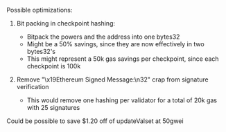 Possible optimizations:

1. Bit packing in checkpoint hashing:

   - Bitpack the powers and the address into one bytes32
   - Might be a 50% savings, since they are now effectively in two bytes32's
   - This might represent a 50k gas savings per checkpoint, since each checkpoint is 100k

2. Remove "\x19Ethereum Signed Message:\n32" crap from signature verification
   - This would remove one hashing per validator for a total of 20k gas with 25 signatures

Could be possible to save \$1.20 off of updateValset at 50gwei

